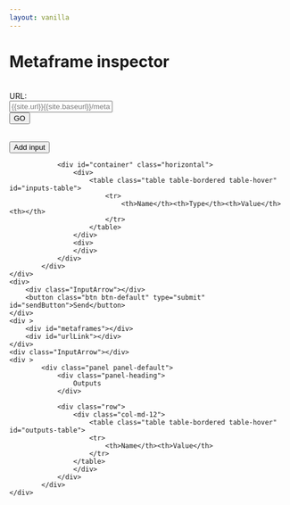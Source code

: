 ```yaml
---
layout: vanilla
---
```


<head>
<script src="{{site.baseurl}}{{site.data.urls.axios_path}}"></script>
<script src="{{site.baseurl}}{{site.data.urls.jquery_path}}"></script>
<link rel="stylesheet" href="{{site.baseurl}}{{site.data.urls.bootstrap_path}}">
<link rel="stylesheet" href="styles.css">

<script src="{{site.baseurl}}{{site.data.urls.metapage_library_path}}"></script>
</head>

<body>

<h1>Metaframe inspector</h1>
<br/>
<form class="form-horizontal">
	<div class="form-group">
		<label for="inputUrl" class="col-sm-2 control-label">URL:</label>
		<div class="col-sm-9">
			<input type="url" class="form-control" id="inputUrl" placeholder="{{site.url}}{{site.baseurl}}/metaframes/example00_iframe1/">
		</div>
		<div class="col-sm-1">
			<button class="btn btn-default" type="button" id="buttonGoToUrl">GO</button>
		</div>
	</div>
</form>

<br/>

<div class="horizontal">
	<div >
			<div class="panel panel-default">
				<div class="panel-heading">
					<button class="btn btn-default" type="submit" id="addInputButton">Add input</button>
				</div>

				<div id="container" class="horizontal">
					<div>
						<table class="table table-bordered table-hover" id="inputs-table">
							<tr>
								<th>Name</th><th>Type</th><th>Value</th><th></th>
							</tr>
						</table>
					</div>
					<div>
					</div>
				</div>
			</div>
	</div>
	<div>
		<div class="InputArrow"></div>
		<button class="btn btn-default" type="submit" id="sendButton">Send</button>
	</div>
	<div >
		<div id="metaframes"></div>
		<div id="urlLink"></div>
	</div>
	<div class="InputArrow"></div>
	<div >
			<div class="panel panel-default">
				<div class="panel-heading">
					Outputs
				</div>

				<div class="row">
					<div class="col-md-12">
						<table class="table table-bordered table-hover" id="outputs-table">
						<tr>
							<th>Name</th><th>Value</th>
						</tr>
					</table>
					</div>
				</div>
			</div>
	</div>
</div>

</body>

<script src="index.js"></script>
